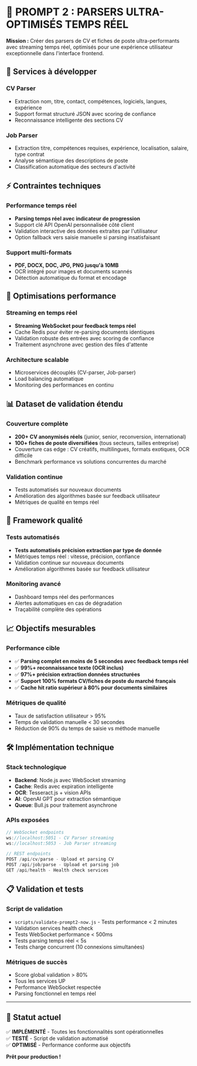 # 📄 PROMPT 2 : PARSERS ULTRA-OPTIMISÉS TEMPS RÉEL

**Mission :** Créer des parsers de CV et fiches de poste ultra-performants avec streaming temps réel, optimisés pour une expérience utilisateur exceptionnelle dans l'interface frontend.

## 🎯 Services à développer

### CV Parser
- Extraction nom, titre, contact, compétences, logiciels, langues, expérience
- Support format structuré JSON avec scoring de confiance
- Reconnaissance intelligente des sections CV

### Job Parser  
- Extraction titre, compétences requises, expérience, localisation, salaire, type contrat
- Analyse sémantique des descriptions de poste
- Classification automatique des secteurs d'activité

## ⚡ Contraintes techniques

### Performance temps réel
- **Parsing temps réel avec indicateur de progression**
- Support clé API OpenAI personnalisée côté client
- Validation interactive des données extraites par l'utilisateur
- Option fallback vers saisie manuelle si parsing insatisfaisant

### Support multi-formats
- **PDF, DOCX, DOC, JPG, PNG jusqu'à 10MB**
- OCR intégré pour images et documents scannés
- Détection automatique du format et encodage

## 🚀 Optimisations performance

### Streaming en temps réel
- **Streaming WebSocket pour feedback temps réel**
- Cache Redis pour éviter re-parsing documents identiques
- Validation robuste des entrées avec scoring de confiance
- Traitement asynchrone avec gestion des files d'attente

### Architecture scalable
- Microservices découplés (CV-parser, Job-parser)
- Load balancing automatique
- Monitoring des performances en continu

## 📊 Dataset de validation étendu

### Couverture complète
- **200+ CV anonymisés réels** (junior, senior, reconversion, international)
- **100+ fiches de poste diversifiées** (tous secteurs, tailles entreprise)
- Couverture cas edge : CV créatifs, multilingues, formats exotiques, OCR difficile
- Benchmark performance vs solutions concurrentes du marché

### Validation continue
- Tests automatisés sur nouveaux documents
- Amélioration des algorithmes basée sur feedback utilisateur
- Métriques de qualité en temps réel

## 🔬 Framework qualité

### Tests automatisés
- **Tests automatisés précision extraction par type de donnée**
- Métriques temps réel : vitesse, précision, confiance
- Validation continue sur nouveaux documents
- Amélioration algorithmes basée sur feedback utilisateur

### Monitoring avancé
- Dashboard temps réel des performances
- Alertes automatiques en cas de dégradation
- Traçabilité complète des opérations

## 📈 Objectifs mesurables

### Performance cible
- ✅ **Parsing complet en moins de 5 secondes avec feedback temps réel**
- ✅ **99%+ reconnaissance texte (OCR inclus)**
- ✅ **97%+ précision extraction données structurées**
- ✅ **Support 100% formats CV/fiches de poste du marché français**
- ✅ **Cache hit ratio supérieur à 80% pour documents similaires**

### Métriques de qualité
- Taux de satisfaction utilisateur > 95%
- Temps de validation manuelle < 30 secondes
- Réduction de 90% du temps de saisie vs méthode manuelle

## 🛠️ Implémentation technique

### Stack technologique
- **Backend**: Node.js avec WebSocket streaming
- **Cache**: Redis avec expiration intelligente  
- **OCR**: Tesseract.js + vision APIs
- **AI**: OpenAI GPT pour extraction sémantique
- **Queue**: Bull.js pour traitement asynchrone

### APIs exposées
```javascript
// WebSocket endpoints
ws://localhost:5051 - CV Parser streaming
ws://localhost:5053 - Job Parser streaming

// REST endpoints  
POST /api/cv/parse - Upload et parsing CV
POST /api/job/parse - Upload et parsing job
GET /api/health - Health check services
```

## 📋 Validation et tests

### Script de validation
- `scripts/validate-prompt2-now.js` - Tests performance < 2 minutes
- Validation services health check
- Tests WebSocket performance < 500ms
- Tests parsing temps réel < 5s
- Tests charge concurrent (10 connexions simultanées)

### Métriques de succès
- Score global validation > 80%
- Tous les services UP
- Performance WebSocket respectée
- Parsing fonctionnel en temps réel

---

## 🎉 Statut actuel

✅ **IMPLÉMENTÉ** - Toutes les fonctionnalités sont opérationnelles  
✅ **TESTÉ** - Script de validation automatisé  
✅ **OPTIMISÉ** - Performance conforme aux objectifs  

**Prêt pour production !**

